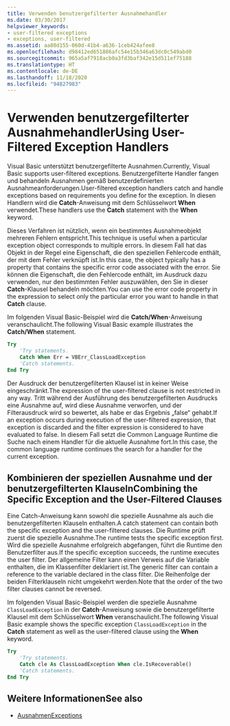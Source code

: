 ```yaml
---
title: Verwenden benutzergefilterter Ausnahmehandler
ms.date: 03/30/2017
helpviewer_keywords:
- user-filtered exceptions
- exceptions, user-filtered
ms.assetid: aa80d155-060d-41b4-a636-1ceb424afee8
ms.openlocfilehash: d98412ed651886afc54e15b346a63dc0c549abd0
ms.sourcegitcommit: 965a5af7918acb0a3fd3baf342e15d511ef75188
ms.translationtype: HT
ms.contentlocale: de-DE
ms.lasthandoff: 11/18/2020
ms.locfileid: "94827983"
---
```

# <a name="using-user-filtered-exception-handlers"></a><span data-ttu-id="8f9db-102">Verwenden benutzergefilterter Ausnahmehandler</span><span class="sxs-lookup"><span data-stu-id="8f9db-102">Using User-Filtered Exception Handlers</span></span>

<span data-ttu-id="8f9db-103">Visual Basic unterstützt benutzergefilterte Ausnahmen.</span><span class="sxs-lookup"><span data-stu-id="8f9db-103">Currently, Visual Basic supports user-filtered exceptions.</span></span> <span data-ttu-id="8f9db-104">Benutzergefilterte Handler fangen und behandeln Ausnahmen gemäß benutzerdefinierten Ausnahmeanforderungen.</span><span class="sxs-lookup"><span data-stu-id="8f9db-104">User-filtered exception handlers catch and handle exceptions based on requirements you define for the exception.</span></span> <span data-ttu-id="8f9db-105">In diesen Handlern wird die **Catch**-Anweisung mit dem Schlüsselwort **When** verwendet.</span><span class="sxs-lookup"><span data-stu-id="8f9db-105">These handlers use the **Catch** statement with the **When** keyword.</span></span>  
  
 <span data-ttu-id="8f9db-106">Dieses Verfahren ist nützlich, wenn ein bestimmtes Ausnahmeobjekt mehreren Fehlern entspricht.</span><span class="sxs-lookup"><span data-stu-id="8f9db-106">This technique is useful when a particular exception object corresponds to multiple errors.</span></span> <span data-ttu-id="8f9db-107">In diesem Fall hat das Objekt in der Regel eine Eigenschaft, die den speziellen Fehlercode enthält, der mit dem Fehler verknüpft ist.</span><span class="sxs-lookup"><span data-stu-id="8f9db-107">In this case, the object typically has a property that contains the specific error code associated with the error.</span></span> <span data-ttu-id="8f9db-108">Sie können die Eigenschaft, die den Fehlercode enthält, im Ausdruck dazu verwenden, nur den bestimmten Fehler auszuwählen, den Sie in dieser **Catch**-Klausel behandeln möchten.</span><span class="sxs-lookup"><span data-stu-id="8f9db-108">You can use the error code property in the expression to select only the particular error you want to handle in that **Catch** clause.</span></span>  
  
 <span data-ttu-id="8f9db-109">Im folgenden Visual Basic-Beispiel wird die **Catch/When**-Anweisung veranschaulicht.</span><span class="sxs-lookup"><span data-stu-id="8f9db-109">The following Visual Basic example illustrates the **Catch/When** statement.</span></span>  
  
```vb
Try  
    'Try statements.  
    Catch When Err = VBErr_ClassLoadException
    'Catch statements.
End Try  
```  
  
 <span data-ttu-id="8f9db-110">Der Ausdruck der benutzergefilterten Klausel ist in keiner Weise eingeschränkt.</span><span class="sxs-lookup"><span data-stu-id="8f9db-110">The expression of the user-filtered clause is not restricted in any way.</span></span> <span data-ttu-id="8f9db-111">Tritt während der Ausführung des benutzergefilterten Ausdrucks eine Ausnahme auf, wird diese Ausnahme verworfen, und der Filterausdruck wird so bewertet, als habe er das Ergebnis „false“ gehabt.</span><span class="sxs-lookup"><span data-stu-id="8f9db-111">If an exception occurs during execution of the user-filtered expression, that exception is discarded and the filter expression is considered to have evaluated to false.</span></span> <span data-ttu-id="8f9db-112">In diesem Fall setzt die Common Language Runtime die Suche nach einem Handler für die aktuelle Ausnahme fort.</span><span class="sxs-lookup"><span data-stu-id="8f9db-112">In this case, the common language runtime continues the search for a handler for the current exception.</span></span>  
  
## <a name="combining-the-specific-exception-and-the-user-filtered-clauses"></a><span data-ttu-id="8f9db-113">Kombinieren der speziellen Ausnahme und der benutzergefilterten Klauseln</span><span class="sxs-lookup"><span data-stu-id="8f9db-113">Combining the Specific Exception and the User-Filtered Clauses</span></span>  
 <span data-ttu-id="8f9db-114">Eine Catch-Anweisung kann sowohl die spezielle Ausnahme als auch die benutzergefilterten Klauseln enthalten.</span><span class="sxs-lookup"><span data-stu-id="8f9db-114">A catch statement can contain both the specific exception and the user-filtered clauses.</span></span> <span data-ttu-id="8f9db-115">Die Runtime prüft zuerst die spezielle Ausnahme.</span><span class="sxs-lookup"><span data-stu-id="8f9db-115">The runtime tests the specific exception first.</span></span> <span data-ttu-id="8f9db-116">Wird die spezielle Ausnahme erfolgreich abgefangen, führt die Runtime den Benutzerfilter aus.</span><span class="sxs-lookup"><span data-stu-id="8f9db-116">If the specific exception succeeds, the runtime executes the user filter.</span></span> <span data-ttu-id="8f9db-117">Der allgemeine Filter kann einen Verweis auf die Variable enthalten, die im Klassenfilter deklariert ist.</span><span class="sxs-lookup"><span data-stu-id="8f9db-117">The generic filter can contain a reference to the variable declared in the class filter.</span></span> <span data-ttu-id="8f9db-118">Die Reihenfolge der beiden Filterklauseln nicht umgekehrt werden.</span><span class="sxs-lookup"><span data-stu-id="8f9db-118">Note that the order of the two filter clauses cannot be reversed.</span></span>  
  
 <span data-ttu-id="8f9db-119">Im folgenden Visual Basic-Beispiel werden die spezielle Ausnahme `ClassLoadException` in der **Catch**-Anweisung sowie die benutzergefilterte Klausel mit dem Schlüsselwort **When** veranschaulicht.</span><span class="sxs-lookup"><span data-stu-id="8f9db-119">The following Visual Basic example shows the specific exception `ClassLoadException` in the **Catch** statement as well as the user-filtered clause using the **When** keyword.</span></span>  
  
```vb
Try  
    'Try statements.
    Catch cle As ClassLoadException When cle.IsRecoverable()  
    'Catch statements.
End Try  
```  

## <a name="see-also"></a><span data-ttu-id="8f9db-120">Weitere Informationen</span><span class="sxs-lookup"><span data-stu-id="8f9db-120">See also</span></span>

- [<span data-ttu-id="8f9db-121">Ausnahmen</span><span class="sxs-lookup"><span data-stu-id="8f9db-121">Exceptions</span></span>](index.md)
